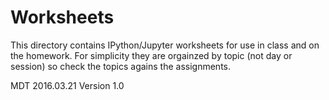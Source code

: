 # Worksheets

This directory contains IPython/Jupyter worksheets for use in class and on the homework. For simplicity they are orgainzed by topic (not day or session) so check the topics agains the assignments.

MDT
2016.03.21
Version 1.0
